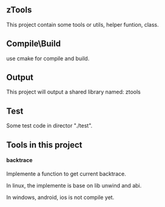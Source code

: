 ## zTools
This project contain some tools or utils, helper funtion, class.

## Compile\Build
use cmake for compile and build.

## Output
This project will output a shared library named: ztools

## Test
Some test code in director "./test".

## Tools in this project
#### backtrace
Implemente a function to get current backtrace.

In linux, the implemente is base on lib unwind and abi.

In windows, android, ios is not compile yet.